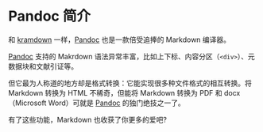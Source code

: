 # Pandoc 简介

和 [kramdown] 一样，[Pandoc] 也是一款倍受追捧的 Markdown 编译器。

[Pandoc] 支持的 Makrdown 语法异常丰富，比如上下标、内容分区（`<div>`）、元数据块和文献引证等。 

但它最为人称道的地方却是格式转换：它能实现很多种文件格式的相互转换。将 Markdown 转换为 HTML 不稀奇，但能将 Markdown 转换为 PDF 和 docx（Microsoft Word）可就是 [Pandoc] 的独门绝技之一了。

有了这些功能，Markdown 也收获了你更多的爱吧?


[pandoc]: https://pandoc.org/ "Pandoc官网"

[kramdown]: https://kramdown.gettalong.org/index.html "kramdown官网"